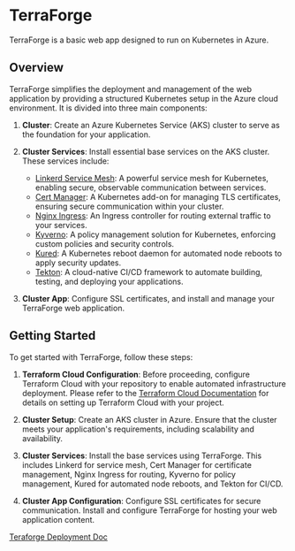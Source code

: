 # TerraForge

TerraForge is a basic web app designed to run on Kubernetes in Azure.

## Overview

TerraForge simplifies the deployment and management of the web application by providing a structured Kubernetes setup in the Azure cloud environment. It is divided into three main components:

1. **Cluster**: Create an Azure Kubernetes Service (AKS) cluster to serve as the foundation for your application.

2. **Cluster Services**: Install essential base services on the AKS cluster. These services include:

    - [Linkerd Service Mesh](https://linkerd.io/): A powerful service mesh for Kubernetes, enabling secure, observable communication between services.
    - [Cert Manager](https://cert-manager.io/): A Kubernetes add-on for managing TLS certificates, ensuring secure communication within your cluster.
    - [Nginx Ingress](https://kubernetes.github.io/ingress-nginx/): An Ingress controller for routing external traffic to your services.
    - [Kyverno](https://kyverno.io/): A policy management solution for Kubernetes, enforcing custom policies and security controls.
    - [Kured](https://github.com/weaveworks/kured): A Kubernetes reboot daemon for automated node reboots to apply security updates.
    - [Tekton](https://tekton.dev/): A cloud-native CI/CD framework to automate building, testing, and deploying your applications.

3. **Cluster App**: Configure SSL certificates, and install and manage your TerraForge web application.

## Getting Started

To get started with TerraForge, follow these steps:

1. **Terraform Cloud Configuration**: Before proceeding, configure Terraform Cloud with your repository to enable automated infrastructure deployment. Please refer to the [Terraform Cloud Documentation](https://www.terraform.io/docs/cloud/index.html) for details on setting up Terraform Cloud with your project.

2. **Cluster Setup**: Create an AKS cluster in Azure. Ensure that the cluster meets your application's requirements, including scalability and availability.

3. **Cluster Services**: Install the base services using TerraForge. This includes Linkerd for service mesh, Cert Manager for certificate management, Nginx Ingress for routing, Kyverno for policy management, Kured for automated node reboots, and Tekton for CI/CD.

4. **Cluster App Configuration**: Configure SSL certificates for secure communication. Install and configure TerraForge for hosting your web application content.

[Teraforge Deployment Doc](DEPLOYMENT.md)